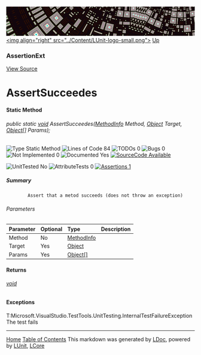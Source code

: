 ![](../Content/LUnit-banner-small.png "")
[&lt;img align=&quot;right&quot; src=&quot;../Content/LUnit-logo-small.png&quot;&gt;](../../README.md)
[Up](AssertionExt.md)

### AssertionExt
[View Source](../Extensions/AssertionExt.cs)

# AssertSucceedes

#### Static Method

###### public static [void](https://msdn.microsoft.com/en-us/library/system.void.aspx) AssertSucceedes([MethodInfo](https://msdn.microsoft.com/en-us/library/system.reflection.methodinfo.aspx) Method, [Object](https://msdn.microsoft.com/en-us/library/system.object.aspx) Target, [Object[]](https://msdn.microsoft.com/en-us/library/system.object[].aspx) Params);

![Type Static Method](http://b.repl.ca/v1/Type-Static%20Method-blue.png "") ![Lines of Code 84](http://b.repl.ca/v1/Lines%20of%20Code-84-blue.png "") ![TODOs 0](http://b.repl.ca/v1/TODOs-0-green.png "") ![Bugs 0](http://b.repl.ca/v1/Bugs-0-green.png "") ![Not Implemented 0](http://b.repl.ca/v1/Not%20Implemented-0-green.png "") ![Documented Yes](http://b.repl.ca/v1/Documented-Yes-brightgreen.png "") [![SourceCode Available](http://b.repl.ca/v1/SourceCode-Available-brightgreen.png "")](../Extensions/AssertionExt.cs#L28)

![UnitTested No](http://b.repl.ca/v1/UnitTested-No-lightgrey.png "") ![AttributeTests 0](http://b.repl.ca/v1/AttributeTests-0-lightgrey.png "") [![Assertions 1](http://b.repl.ca/v1/Assertions-1-brightgreen.png "")](../Extensions/AssertionExt.cs)

##### Summary

            Assert that a metod succeeds (does not throw an exception)
            

###### Parameters

Parameter | Optional | Type | Description
:---  | :---  | :---  | :--- 
Method | No | [MethodInfo](https://msdn.microsoft.com/en-us/library/system.reflection.methodinfo.aspx) | 
Target | Yes | [Object](https://msdn.microsoft.com/en-us/library/system.object.aspx) | 
Params | Yes | [Object[]](https://msdn.microsoft.com/en-us/library/system.object[].aspx) | 


#### Returns

###### [void](https://msdn.microsoft.com/en-us/library/system.void.aspx)

#### Exceptions
T:Microsoft.VisualStudio.TestTools.UnitTesting.InternalTestFailureException The test fails



---

[Home](../../README.md) [Table of Contents](../../TableOfContents.md)
This markdown was generated by [LDoc](https://github.com/CodeSingularity/LDoc), powered by [LUnit](https://github.com/CodeSingularity/LUnit), [LCore](https://github.com/CodeSingularity/LCore)
